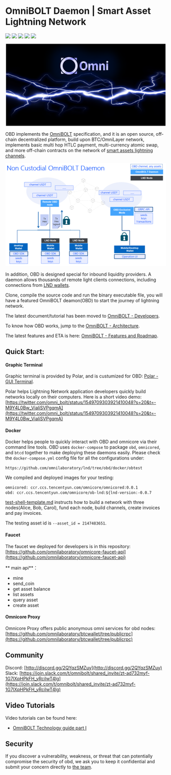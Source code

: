 # OmniBOLT Daemon | Smart Asset Lightning Network
[![](https://img.shields.io/badge/license-MIT-blue)](https://github.com/omnilaboratory/obd/blob/master/LICENSE) [![](https://img.shields.io/badge/standard%20readme-OK-brightgreen)](https://github.com/omnilaboratory/obd/blob/master/README.md) [![](https://img.shields.io/badge/golang-%3E%3D1.9.0-orange)](https://golang.org/dl/) [![](https://img.shields.io/badge/protocol-OmniBOLT-brightgreen)](https://github.com/omnilaboratory/OmniBOLT-spec) 
[![](https://img.shields.io/badge/API%20V0.3-Document-blue)](https://api.omnilab.online) 

<p align="center">
  <img width="500" alt="OmniBOLT-banner" src="docs/assets/omni-lightning.png">
</p>


OBD implements the [OmniBOLT](https://github.com/omnilaboratory/OmniBOLT-spec) specification, and it is an open source, off-chain decentralized platform, build upon BTC/OmniLayer network, implements basic multi hop HTLC payment, multi-currency atomic swap, and more off-chain contracts on the network of [smart assets lightning channels](https://github.com/omnilaboratory/OmniBOLT-spec/blob/master/OmniBOLT-02-peer-protocol.md#omni-address).  

<p align="center">
  <img width="750" alt="None Custodial OmniBOLT Daemon" src="docs/assets/None-Custodial-OmniBOLT-Daemon-2.png">
</p>

In addition, OBD is designed special for inbound liquidity providers. A daemon allows thousands of remote light clients connections, including connections from [LND wallets](https://omnilaboratory.github.io/obd/#/Architecture?id=lnd-integrated). 

Clone, compile the source code and run the binary executable file, you will have a featured OmniBOLT deamon(OBD) to start the journey of lightning network.     

The latest document/tutorial has been moved to [OmniBOLT - Developers](https://omnilaboratory.github.io/obd/#/OBD-README).  

To know how OBD works, jump to the [OmniBOLT - Architecture](https://omnilaboratory.github.io/obd/#/Architecture).  

The latest features and ETA is here: [OmniBOLT - Features and Roadmap](https://omnilaboratory.github.io/obd/#/features).  

## Quick Start:

#### Graphic Terminal
Graphic terminal is provided by Polar, and is custumized for OBD: [Polar - GUI Terminal](https://github.com/omnilaboratory/polar/releases). 

Polar helps Lightning Network application developers quickly build networks locally on their computers. Here is a short video demo: [https://twitter.com/omni_bolt/status/1549709303921410048?s=20&t=-M9Y4L0Bw_VialiSVPgqmA](https://twitter.com/omni_bolt/status/1549709303921410048?s=20&t=-M9Y4L0Bw_VialiSVPgqmA)  

#### Docker

Docker helps people to quickly interact with OBD and omnicore via their command line tools. OBD uses `docker-compose` to package `obd`, `omnicored`, and `btcd` together to make deploying these daemons easily. Please check the `docker-compose.yml` config file for all the configurations under:

```
https://github.com/omnilaboratory/lnd/tree/obd/docker/obtest
```

We compiled and deployed images for your testing:
```
omnicored: ccr.ccs.tencentyun.com/omnicore/omnicored:0.0.1
obd: ccr.ccs.tencentyun.com/omnicore/ob-lnd:${lnd-version:-0.0.7
```

[test-shell-template.md](https://github.com/omnilaboratory/lnd/blob/obd/docker/obtest/test-shell-template.md) instructs how to build a network with three nodes(Alice, Bob, Carol), fund each node, build channels, create invoices and pay invoices.  

The testing asset id is `--asset_id = 2147483651`.  

#### Faucet

The faucet we deployed for developers is in this repository: [https://github.com/omnilaboratory/omnicore-faucet-api](https://github.com/omnilaboratory/omnicore-faucet-api) 

** main api**： 
* mine  
* send_coin  
* get asset balance  
* list assets  
* query asset  
* create asset  

#### Omnicore Proxy
Omnicore Proxy offers public anonymous omni services for obd nodes: [https://github.com/omnilaboratory/btcwallet/tree/publicrpc](https://github.com/omnilaboratory/btcwallet/tree/publicrpc) 


## Community

Discord: [http://discord.gg/2QYqzSMZuy](http://discord.gg/2QYqzSMZuy)
Slack: [https://join.slack.com/t/omnibolt/shared_invite/zt-ad732myf-1G7lXpHPkFH_yRcilwT4Ig](https://join.slack.com/t/omnibolt/shared_invite/zt-ad732myf-1G7lXpHPkFH_yRcilwT4Ig)

## Video Tutorials
Video tutorials can be found here:   
  
* [OmniBOLT Technology guide part I](https://youtu.be/G-T_uwqzDAI)  


## Security
If you discover a vulnerability, weakness, or threat that can potentially compromise the security of obd, we ask you to keep it confidential and submit your concern directly to [the team](mailto:neo.carmack@gmail.com?subject=%5BGitHub%5D%20OmniBOLT%20Security).

 
